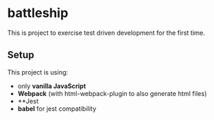 # battleship
This is project to exercise test driven development for the first time.

## Setup
This project is using:
- only **vanilla JavaScript**
- **Webpack** (with html-webpack-plugin to also generate html files)
- **Jest
- **babel** for jest compatibility

